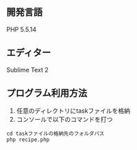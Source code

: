 ## 開発言語
PHP 5.5.14

## エディター
Sublime Text 2

## プログラム利用方法

1. 任意のディレクトリにtaskファイルを格納
2. コンソールで以下のコマンドを打つ

```
cd taskファイルの格納先のフォルダパス
php recipe.php
```
